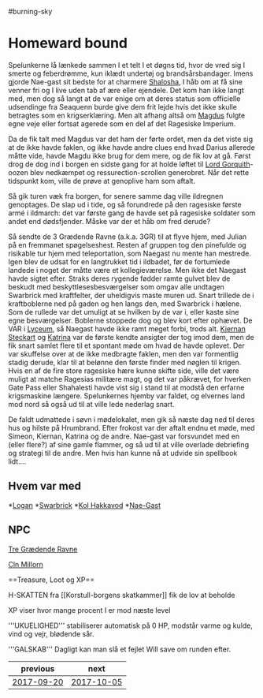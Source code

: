 #burning-sky

# Homeward bound 
Spelunkerne lå lænkede sammen I et telt I et døgns tid, hvor de vred sig I smerte og feberdrømme, kun iklædt undertøj og brandsårsbandager. Imens gjorde Nae-gast sit bedste for at charmere [Shalosha](./Shalosha.md), I håb om at få sine venner fri og I live uden tab af ære eller ejendele. Det kom han ikke langt med, men dog så langt at de var enige om at deres status som officielle udsendinge fra Seaquenn burde give dem frit lejde hvis det ikke skulle betragtes som en krigserklæring. Men alt afhang altså om [Magdus](./Magdus.md) fulgte egne veje eller fortsat agerede som en del af det Ragesiske Imperium.

Da de fik talt med Magdus var det ham der førte ordet, men da det viste sig at de ikke havde faklen, og ikke havde andre clues end hvad Darius allerede måtte vide, havde Magdu ikke brug for dem mere, og de fik lov at gå. Først drog de dog ind i borgen en sidste gang for at holde løftet til [Lord Gorquith](./Lord%20Gorquith.md)- oozen blev nedkæmpet og ressurection-scrollen generobret. Når det rette tidspunkt kom, ville de prøve at genoplive ham som aftalt.

Så gik turen væk fra borgen, for senere samme dag ville ildregnen genoptages. De slap ud i tide, og så forundrede på den ragesiske første armé i ildmarch: det var første gang de havde set på ragesiske soldater som andet end dødsfjender. Måske var der et håb om fred derude?

Så sendte de 3 Grædende Ravne (a.k.a. 3GR) til at flyve hjem, med Julian på en fremmanet spøgelseshest. Resten af gruppen tog den pinefulde og risikable tur hjem med teleportation, som Naegast nu mente han mestrede. Igen blev de udsat for en langtrukket tid i ildbadet, før de fortumlede landede i noget der måtte være et kollegieværelse. Men ikke det Naegast havde sigtet efter. Straks deres rygende fødder ramte gulvet blev de beskudt med beskyttlesesbesværgelser som omgav alle undtagen Swarbrick med kraftfelter, der uheldigvis maste muren ud. Snart trillede de i kraftboblerne ned på gaden og hen langs den, med Swarbrick i hælene. Som de rullede var det umuligt at se hvilken by de var i, eller kaste sine egne besværgelser. Boblerne stoppede dog og blev kort efter ophævet. De VAR i [Lyceum](./Lyceum.md), så Naegast havde ikke ramt meget forbi, trods alt. [Kiernan Steckart](./Kiernan%20Steckart.md) og [Katrina](./Katrina.md) var de første kendte ansigter der tog imod dem, men de fik snart samlet flere til et spontant møde om hvad de havde oplevet. Der var skuffelse over at de ikke medbragte faklen, men den var formentlig stadig derude, klar til at belønne den første finder med nøglen til krigen. Hvis en af de fire store ragesiske hære kunne skifte side, ville det være muligt at matche Ragesias militære magt, og det var påkrævet, for hverken Gate Pass eller Shahalesti havde vist sig i stand til at modstå den erfarne krigsmaskine længere. Spelunkernes hjemby var faldet, og elvernes land mod nord så også ud til at ville lede nederlag snart.

De faldt udmattede i søvn i mødelokalet, men gik så næste dag ned til deres hus og hilste på Hrumbrand. Efter frokost var der aftalt endnu et møde, med Simeon, Kiernan, Katrina og de andre. Nae-gast var forsvundet med en (eller flere?) af sine gamle flammer, og så ud til at ville overlade debriefing og strategi til de andre. Men hvis han kunne nå at udvide sin spellbook lidt....  
  


## Hvem var med

*[Logan](./Logan.md)
*[Swarbrick](./Swarbrick%20Everwood.md)
*[Kol Hakkavod](./Kol%20Hakkavod.md)
*[Nae-Gast](./Nae-Gast%20Oldknist.md)


## NPC
[Tre Grædende Ravne](./Tre%20Grædende%20Ravne.md)

[Cln Millorn](./Cln%20Millorn.md)

==Treasure, Loot og XP==

H-SKATTEN fra [[Korstull-borgens skatkammer]] fik de lov at beholde



XP viser hvor mange procent I er mod næste level

'''UKUELIGHED''' stabiliserer automatisk på 0 HP, modstår varme og kulde, vind og vejr, blødende sår.

'''GALSKAB''' Dagligt kan man slå et fejlet Will save om runden efter.

| previous | next |
| --- | --- |
| [2017-09-20](./2017-09-20.md) | [2017-10-05](./2017-10-05.md) |
